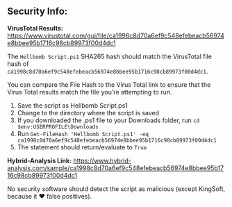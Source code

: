 ## Security Info:

**VirusTotal Results:** https://www.virustotal.com/gui/file/ca1998c8d70a6ef9c548efebeacb56974e8bbee95b1716c98cb89973f00d4dc1

The ``Hellbomb Script.ps1`` SHA265 hash should match the VirusTotal file hash of ``ca1998c8d70a6ef9c548efebeacb56974e8bbee95b1716c98cb89973f00d4dc1``.

You can compare the File Hash to the Virus Total link to ensure that the Virus Total results match the file you're attempting to run.

1. Save the script as Hellbomb Script.ps1
2. Change to the directory where the script is saved
3. If you downloaded the .ps1 file to your Downloads folder, run ``cd $env:USERPROFILE\Downloads``
4. Run ``Get-FileHash 'Hellbomb Script.ps1' -eq ca1998c8d70a6ef9c548efebeacb56974e8bbee95b1716c98cb89973f00d4dc1``
5. The statement should return/evaluate to ``True``

**Hybrid-Analysis Link:** https://www.hybrid-analysis.com/sample/ca1998c8d70a6ef9c548efebeacb56974e8bbee95b1716c98cb89973f00d4dc1

No security software should detect the script as malicious (except KingSoft, because it ❤️ false positives).
